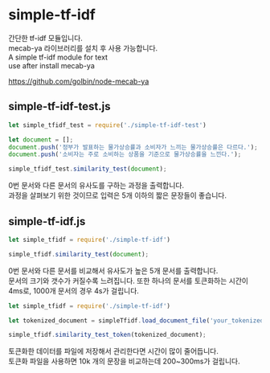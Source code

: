 # simple-tf-idf
간단한 tf-idf 모듈입니다.   
mecab-ya 라이브러리를 설치 후 사용 가능합니다.   
A simple tf-idf module for text   
use after install mecab-ya   

https://github.com/golbin/node-mecab-ya

## simple-tf-idf-test.js
```JavaScript
let simple_tfidf_test = require('./simple-tf-idf-test')

let document = [];
document.push('정부가 발표하는 물가상승률과 소비자가 느끼는 물가상승률은 다르다.');
document.push('소비자는 주로 소비하는 상품을 기준으로 물가상승률을 느낀다.');

simple_tfidf_test.similarity_test(document);
```

0번 문서와 다른 문서의 유사도를 구하는 과정을 출력합니다.   
과정을 살펴보기 위한 것이므로 입력은 5개 이하의 짧은 문장들이 좋습니다.   


## simple-tf-idf.js
```JavaScript
let simple_tfidf = require('./simple-tf-idf')

simple_tfidf.similarity_test(document);
```

0번 문서와 다른 문서를 비교해서 유사도가 높은 5개 문서를 출력합니다.   
문서의 크기와 갯수가 커질수록 느려집니다. 또한 하나의 문서를 토큰화하는 시간이 4ms로, 1000개 문서의 경우 4s가 걸립니다.   


```JavaScript
let simple_tfidf = require('./simple-tf-idf')

let tokenized_document = simpleTfidf.load_document_file('your_tokenized_file_path');

simple_tfidf.similarity_test_token(tokenized_document);
```

토큰화한 데이터를 파일에 저장해서 관리한다면 시간이 많이 줄어듭니다.   
토큰화 파일을 사용하면 10k 개의 문장을 비교하는데 200~300ms가 걸립니다.   